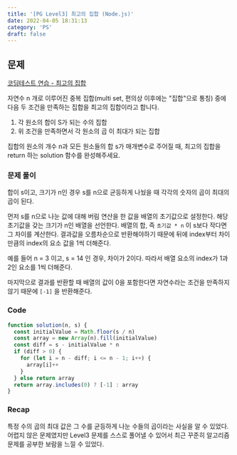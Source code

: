 ```yaml
---
title: '[PG Level3] 최고의 집합 (Node.js)'
date: 2022-04-05 18:31:13
category: 'PS'
draft: false
---
```


## 문제

[코딩테스트 연습 - 최고의 집합](https://programmers.co.kr/learn/courses/30/lessons/12938)

자연수 n 개로 이루어진 중복 집합(multi set, 편의상 이후에는 "집합"으로 통칭) 중에 다음 두 조건을 만족하는 집합을 최고의 집합이라고 합니다.

1. 각 원소의 합이 S가 되는 수의 집합
2. 위 조건을 만족하면서 각 원소의 곱 이 최대가 되는 집합

집합의 원소의 개수 n과 모든 원소들의 합 s가 매개변수로 주어질 때, 최고의 집합을 return 하는 solution 함수를 완성해주세요.

### 문제 풀이

합이 s이고, 크기가 n인 경우 s를 n으로 균등하게 나눴을 때 각각의 숫자의 곱이 최대의 곱이 된다.

먼저 s를 n으로 나눈 값에 대해 버림 연산을 한 값을 배열의 초기값으로 설정한다. 해당 초기값을 갖는 크기가 n인 배열을 선언한다. 배열의 합, 즉 `초기값 * n` 이 s보다 작다면 그 차이를 계산한다. 결과값을 오름차순으로 반환해야하기 때문에 뒤에 index부터 차이만큼의 index의 요소 값을 1씩 더해준다.

예를 들어 n = 3 이고, s = 14 인 경우, 차이가 2이다. 따라서 배열 요소의 index가 1과 2인 요소를 1씩 더해준다.

마지막으로 결과를 반환할 때 배열의 값이 0을 포함한다면 자연수라는 조건을 만족하지 않기 때문에 `[-1]` 을 반환해준다.

### Code

```jsx
function solution(n, s) {
  const initialValue = Math.floor(s / n)
  const array = new Array(n).fill(initialValue)
  const diff = s - initialValue * n
  if (diff > 0) {
    for (let i = n - diff; i <= n - 1; i++) {
      array[i]++
    }
  } else return array
  return array.includes(0) ? [-1] : array
}
```

### Recap

특정 수의 곱의 최대 값은 그 수를 균등하게 나눈 수들의 곱이라는 사실을 알 수 있었다. 어렵지 않은 문제였지만 Level3 문제를 스스로 풀어낼 수 있어서 최근 꾸준히 알고리즘 문제를 공부한 보람을 느낄 수 있었다.
